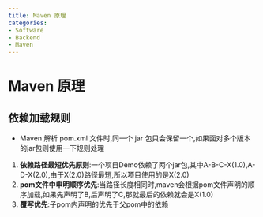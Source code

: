 ```yaml
---
title: Maven 原理
categories:
- Software
- Backend
- Maven
---
```

# Maven 原理

## 依赖加载规则

- Maven 解析 pom.xml 文件时,同一个 jar 包只会保留一个,如果面对多个版本的jar包则使用一下规则处理

1. **依赖路径最短优先原则**:一个项目Demo依赖了两个jar包,其中A-B-C-X(1.0),A-D-X(2.0),由于X(2.0)路径最短,所以项目使用的是X(2.0)
2. **pom文件中申明顺序优先**:当路径长度相同时,maven会根据pom文件声明的顺序加载,如果先声明了B,后声明了C,那就最后的依赖就会是X(1.0)
3. **覆写优先**:子pom内声明的优先于父pom中的依赖